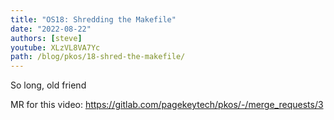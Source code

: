 ```yaml
---
title: "OS18: Shredding the Makefile"
date: "2022-08-22"
authors: [steve]
youtube: XLzVL8VA7Yc
path: /blog/pkos/18-shred-the-makefile/
---
```


<YouTubePlayer youtubeLink={frontmatter.youtube} />

So long, old friend

<!-- truncate -->

MR for this video: https://gitlab.com/pagekeytech/pkos/-/merge_requests/3
